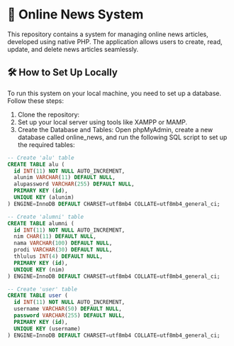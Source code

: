 # 📰 Online News System
This repository contains a system for managing online news articles, developed using native PHP. The application allows users to create, read, update, and delete news articles seamlessly.

## 🛠️ How to Set Up Locally
To run this system on your local machine, you need to set up a database. Follow these steps:
1. Clone the repository:
2. Set up your local server using tools like XAMPP or MAMP.
3. Create the Database and Tables:
Open phpMyAdmin, create a new database called online_news, and run the following SQL script to set up the required tables:

```sql
-- Create 'alu' table
CREATE TABLE alu (
  id INT(11) NOT NULL AUTO_INCREMENT,
  alunim VARCHAR(11) DEFAULT NULL,
  alupassword VARCHAR(255) DEFAULT NULL,
  PRIMARY KEY (id),
  UNIQUE KEY (alunim)
) ENGINE=InnoDB DEFAULT CHARSET=utf8mb4 COLLATE=utf8mb4_general_ci;

-- Create 'alumni' table
CREATE TABLE alumni (
  id INT(11) NOT NULL AUTO_INCREMENT,
  nim CHAR(11) DEFAULT NULL,
  nama VARCHAR(100) DEFAULT NULL,
  prodi VARCHAR(30) DEFAULT NULL,
  thlulus INT(4) DEFAULT NULL,
  PRIMARY KEY (id),
  UNIQUE KEY (nim)
) ENGINE=InnoDB DEFAULT CHARSET=utf8mb4 COLLATE=utf8mb4_general_ci;

-- Create 'user' table
CREATE TABLE user (
  id INT(11) NOT NULL AUTO_INCREMENT,
  username VARCHAR(50) DEFAULT NULL,
  password VARCHAR(255) DEFAULT NULL,
  PRIMARY KEY (id),
  UNIQUE KEY (username)
) ENGINE=InnoDB DEFAULT CHARSET=utf8mb4 COLLATE=utf8mb4_general_ci;

```
